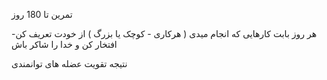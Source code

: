 













تمرین تا 180 روز

هر روز بابت کارهایی که انجام میدی ( هرکاری - کوچک یا بزرگ )
از خودت تعریف کن- افتخار کن
و خدا را شاکر باش


نتیجه تقویت عضله های توانمندی


